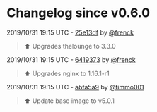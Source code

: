 # Changelog since v0.6.0

2019/10/31 19:15 UTC - [25e13df](https://github.com/hassio-addons/addon-thelounge/commit/25e13dfd7f26dc69c48757a8f4021e494a77f99d) by [@frenck](https://github.com/frenck)
> :arrow_up: Upgrades thelounge to 3.3.0 

2019/10/31 19:15 UTC - [6419373](https://github.com/hassio-addons/addon-thelounge/commit/641937397b3e8058e8c8bbcb34998b16cd48a9c3) by [@frenck](https://github.com/frenck)
> :arrow_up: Upgrades nginx to 1.16.1-r1 

2019/10/31 19:15 UTC - [abfa5a9](https://github.com/hassio-addons/addon-thelounge/commit/abfa5a937f6fd9c1a45ff56c3c4572384576e080) by [@timmo001](https://github.com/timmo001)
> :arrow_up: Update base image to v5.0.1 

